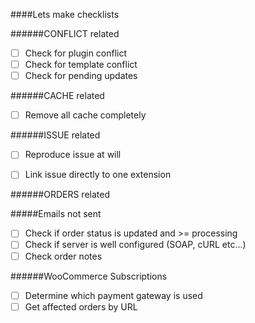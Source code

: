 ####Lets make checklists

######CONFLICT related

* [ ] Check for plugin conflict
* [ ] Check for template conflict
* [ ] Check for pending updates

######CACHE related

* [ ] Remove all cache completely

######ISSUE related

* [ ] Reproduce issue at will
* [ ] Link issue directly to one extension


######ORDERS related

#####Emails not sent

* [ ] Check if order status is updated and >= processing
* [ ] Check if server is well configured (SOAP, cURL etc...)
* [ ] Check order notes

######WooCommerce Subscriptions

* [ ] Determine which payment gateway is used
* [ ] Get affected orders by URL
